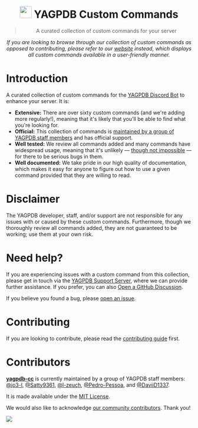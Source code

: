 #

<h1 align="center"><img src="https://yagpdb.xyz/static/img/logo_y.png" height=32px width=32px></img>&nbspYAGPDB Custom Commands</h1>

> <p align="center">A curated collection of custom commands for your server</p>

<p align="center">
	<i>
		If you are looking to browse through our collection of custom commands as opposed to contributing, please refer to our <a href="https://yagpdb-cc.github.io">website</a> instead, which displays all custom commands available in a user-friendly manner.
	</i>
</p>

# Introduction

A curated collection of custom commands for the [YAGPDB Discord Bot](https://yagpdb.xyz) to enhance your server. It is:

- **Extensive:** There are over sixty custom commands (and we're adding more regularly!), meaning that it's likely that you'll be able to find what you're looking for.
- **Official:** This collection of commands is [maintained by a group of YAGPDB staff members](#contributors) and has official support.
- **Well tested:** We review all commands added and many commands have widespread usage, meaning that it's unlikely — [though not impossible](#disclaimer) — for there to be serious bugs in them.
- **Well documented:** We take pride in our high quality of documentation, which makes it easy for anyone to figure out how to use a given command provided that they are willing to read.

# Disclaimer

The YAGPDB developer, staff, and/or support are not responsible for any issues with or caused by these custom commands. Furthermore, though we thoroughly review all commands added, they are not guaranteed to be working; use them at your own risk.

# Need help?

If you are experiencing issues with a custom command from this collection, please get in touch via the [YAGPDB Support Server](https://discord.com/invite/5uVyq2E), where we can provide further assistance. If you prefer, you can also [Open a GitHub Discussion](https://github.com/yagpdb-cc/yagpdb-cc/discussions).

If you believe you found a bug, please [open an issue](https://github.com/yagpdb-cc/yagpdb-cc/issues/new/choose).

# Contributing

If you are looking to contribute, please read the [contributing guide](https://github.com/yagpdb-cc/yagpdb-cc/blob/master/CONTRIBUTING.md) first.

# Contributors

**[yagpdb-cc](https://github.com/yagpdb-cc/yagpdb-cc)** is currently maintained by a group of YAGPDB staff members: [@jo3-l](https://github.com/jo3-l), [@Satty9361](https://github.com/Satty9361), [@l-zeuch](https://github.com/l-zeuch), [@Pedro-Pessoa](https://github.com/Pedro-Pessoa), and [@DaviiD1337](https://github.com/DaviiD1337).

It is made available under the [MIT License](LICENSE.md).

We would also like to acknowledge [our community contributors](https://github.com/yagpdb-cc/yagpdb-cc/graphs/contributors). Thank you!

<a href="https://github.com/yagpdb-cc/yagpdb-cc/graphs/contributors">
<img src="https://contributors-img.web.app/image?repo=yagpdb-cc/yagpdb-cc" />
</a>
